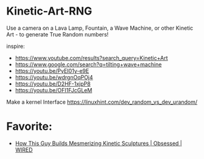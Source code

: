 # Kinetic-Art-RNG
Use a camera on a Lava Lamp, Fountain, a Wave Machine, or other Kinetic Art - to generate True Random numbers! 

inspire:
- https://www.youtube.com/results?search_query=Kinetic+Art
- https://www.google.com/search?q=tilting+wave+machine
- https://youtu.be/PyEI01y-e9E
- https://youtu.be/wdrgnOqPOj4
- https://youtu.be/D2HF-1xjpP8
- https://youtu.be/OFI1FJcGLeM

Make a kernel Interface https://linuxhint.com/dev_random_vs_dev_urandom/

# Favorite:
- [How This Guy Builds Mesmerizing Kinetic Sculptures | Obsessed | WIRED](https://youtu.be/ROP45rjvOHg)
